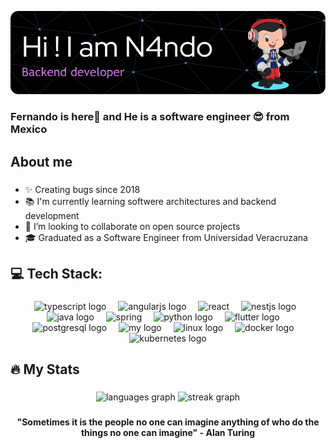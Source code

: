 
![Header](./assets/github-header-image-n4.png)

###

<h3 align="left">Fernando is here🤠 and 
 He is a software engineer 😎 from Mexico </h3>

###

<h2 align="left">About me</h2>

###
- ✨ Creating bugs since 2018
- 📚 I'm currently learning softwere architectures and backend development
- 🎯 I’m looking to collaborate on open source projects
- 🎓 Graduated as a Software Engineer from Universidad Veracruzana 

###

<h2 align="left">💻 Tech Stack:</h2>

###

<div align="center">
  <img src="https://cdn.jsdelivr.net/gh/devicons/devicon/icons/typescript/typescript-original.svg" height="46" alt="typescript logo"  />
  <img width="11" />
  <img src="https://cdn.simpleicons.org/angular/DD0031" height="46" alt="angularjs logo"  />
  <img width="11" />
  <img src="https://cdn.jsdelivr.net/gh/devicons/devicon/icons/react/react-original.svg" height="46" alt="react"  />
  <img width="11" />
  <img src="https://cdn.jsdelivr.net/gh/devicons/devicon/icons/nestjs/nestjs-original.svg" height="46" alt="nestjs logo"  />
<!--   <img width="11" />
  <img src="https://cdn.jsdelivr.net/gh/devicons/devicon@latest/icons/npm/npm-original-wordmark.svg" height="58" alt="npm logo"  /> -->
  <img width="5" />
  <img src="https://cdn.jsdelivr.net/gh/devicons/devicon/icons/java/java-original.svg" height="48" alt="java logo"  />
  <img width="11" />
  <img src="https://cdn.jsdelivr.net/gh/devicons/devicon@latest/icons/spring/spring-original.svg" height="46" alt="spring"  />
  <img width="11" />
  <img src="https://cdn.jsdelivr.net/gh/devicons/devicon/icons/python/python-original.svg" height="46" alt="python logo"  />
  <img width="11" />
  <img src="https://cdn.jsdelivr.net/gh/devicons/devicon@latest/icons/flutter/flutter-original.svg" height="46" alt="flutter logo"  />
  <img width="11" />
  <img src="https://cdn.jsdelivr.net/gh/devicons/devicon/icons/postgresql/postgresql-original.svg" height="46" alt="postgresql logo"  /> 
  <img width="11" />
  <img src="https://cdn.jsdelivr.net/gh/devicons/devicon@latest/icons/mysql/mysql-original.svg" height="46" alt="my logo"  /> 
  <img width="11" />
<!--   <img src="https://cdn.simpleicons.org/graphql" height="46" alt="graphql logo"  />  -->
<!--   <img width="11" /> -->
  <img src="https://cdn.jsdelivr.net/gh/devicons/devicon/icons/linux/linux-original.svg" height="46" alt="linux logo"  />
  <img width="11" />
  <img src="https://cdn.simpleicons.org/docker/2496ED" height="46" alt="docker logo"  />
  <img width="11" />
  <img src="https://cdn.simpleicons.org/kubernetes/2496ED" height="46" alt="kubernetes logo"  />
</div>

###

<h2 align="left">🔥 My Stats </h2>

###

<div align="center">
  <img src="https://github-readme-stats.vercel.app/api/top-langs?username=n4ndomx&locale=en&hide_title=true&layout=compact&card_width=320&langs_count=7&theme=github_dark&hide_border=true&order=2" height="165" alt="languages graph"  />
  <img src="https://streak-stats.demolab.com?user=n4ndomx&locale=en&mode=weekly&theme=github_dark&hide_border=true&order=3" height="165" alt="streak graph"  />
</div>


###
###

<p align="center"> <strong> "Sometimes it is the people no one can imagine anything of who do the things no one can imagine" - Alan Turing </strong> </p>

###


